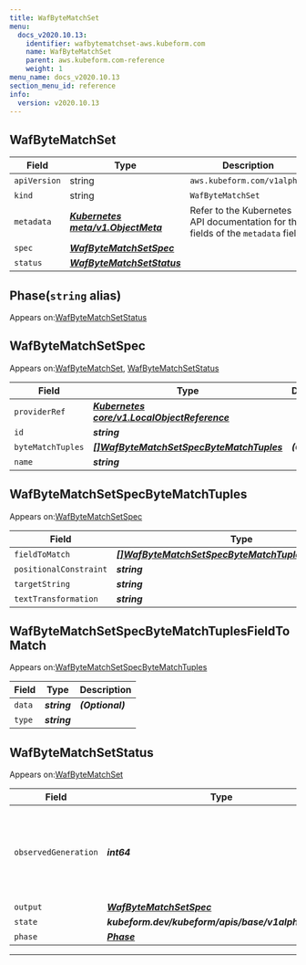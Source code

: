 ```yaml
---
title: WafByteMatchSet
menu:
  docs_v2020.10.13:
    identifier: wafbytematchset-aws.kubeform.com
    name: WafByteMatchSet
    parent: aws.kubeform.com-reference
    weight: 1
menu_name: docs_v2020.10.13
section_menu_id: reference
info:
  version: v2020.10.13
---
```


## WafByteMatchSet
| Field | Type | Description |
| ------ | ----- | ----------- |
| `apiVersion` | string | `aws.kubeform.com/v1alpha1` |
|    `kind` | string | `WafByteMatchSet` |
| `metadata` | ***[Kubernetes meta/v1.ObjectMeta](https://kubernetes.io/docs/reference/generated/kubernetes-api/v1.13/#objectmeta-v1-meta)***|Refer to the Kubernetes API documentation for the fields of the `metadata` field.|
| `spec` | ***[WafByteMatchSetSpec](#wafbytematchsetspec)***||
| `status` | ***[WafByteMatchSetStatus](#wafbytematchsetstatus)***||
## Phase(`string` alias)

Appears on:[WafByteMatchSetStatus](#wafbytematchsetstatus)

## WafByteMatchSetSpec

Appears on:[WafByteMatchSet](#wafbytematchset), [WafByteMatchSetStatus](#wafbytematchsetstatus)

| Field | Type | Description |
| ------ | ----- | ----------- |
| `providerRef` | ***[Kubernetes core/v1.LocalObjectReference](https://kubernetes.io/docs/reference/generated/kubernetes-api/v1.13/#localobjectreference-v1-core)***||
| `id` | ***string***||
| `byteMatchTuples` | ***[[]WafByteMatchSetSpecByteMatchTuples](#wafbytematchsetspecbytematchtuples)***| ***(Optional)*** |
| `name` | ***string***||
## WafByteMatchSetSpecByteMatchTuples

Appears on:[WafByteMatchSetSpec](#wafbytematchsetspec)

| Field | Type | Description |
| ------ | ----- | ----------- |
| `fieldToMatch` | ***[[]WafByteMatchSetSpecByteMatchTuplesFieldToMatch](#wafbytematchsetspecbytematchtuplesfieldtomatch)***||
| `positionalConstraint` | ***string***||
| `targetString` | ***string***| ***(Optional)*** |
| `textTransformation` | ***string***||
## WafByteMatchSetSpecByteMatchTuplesFieldToMatch

Appears on:[WafByteMatchSetSpecByteMatchTuples](#wafbytematchsetspecbytematchtuples)

| Field | Type | Description |
| ------ | ----- | ----------- |
| `data` | ***string***| ***(Optional)*** |
| `type` | ***string***||
## WafByteMatchSetStatus

Appears on:[WafByteMatchSet](#wafbytematchset)

| Field | Type | Description |
| ------ | ----- | ----------- |
| `observedGeneration` | ***int64***| ***(Optional)*** Resource generation, which is updated on mutation by the API Server.|
| `output` | ***[WafByteMatchSetSpec](#wafbytematchsetspec)***| ***(Optional)*** |
| `state` | ***kubeform.dev/kubeform/apis/base/v1alpha1.State***| ***(Optional)*** |
| `phase` | ***[Phase](#phase)***| ***(Optional)*** |
---
